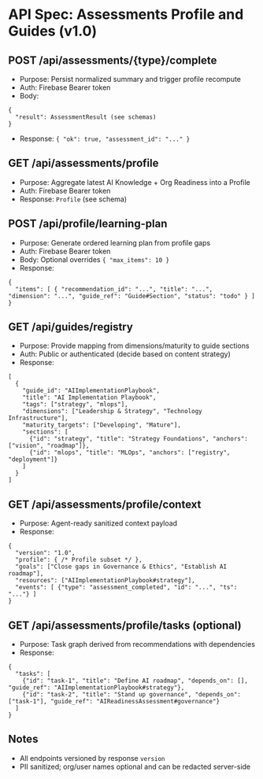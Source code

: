# API Spec: Assessments Profile and Guides (v1.0)

## POST /api/assessments/{type}/complete
- Purpose: Persist normalized summary and trigger profile recompute
- Auth: Firebase Bearer token
- Body:
```
{
  "result": AssessmentResult (see schemas)
}
```
- Response: `{ "ok": true, "assessment_id": "..." }`

## GET /api/assessments/profile
- Purpose: Aggregate latest AI Knowledge + Org Readiness into a Profile
- Auth: Firebase Bearer token
- Response: `Profile` (see schema)

## POST /api/profile/learning-plan
- Purpose: Generate ordered learning plan from profile gaps
- Auth: Firebase Bearer token
- Body: Optional overrides `{ "max_items": 10 }`
- Response:
```
{
  "items": [ { "recommendation_id": "...", "title": "...", "dimension": "...", "guide_ref": "Guide#Section", "status": "todo" } ]
}
```

## GET /api/guides/registry
- Purpose: Provide mapping from dimensions/maturity to guide sections
- Auth: Public or authenticated (decide based on content strategy)
- Response:
```
[
  {
    "guide_id": "AIImplementationPlaybook",
    "title": "AI Implementation Playbook",
    "tags": ["strategy", "mlops"],
    "dimensions": ["Leadership & Strategy", "Technology Infrastructure"],
    "maturity_targets": ["Developing", "Mature"],
    "sections": [
      {"id": "strategy", "title": "Strategy Foundations", "anchors": ["vision", "roadmap"]},
      {"id": "mlops", "title": "MLOps", "anchors": ["registry", "deployment"]}
    ]
  }
]
```

## GET /api/assessments/profile/context
- Purpose: Agent-ready sanitized context payload
- Response:
```
{
  "version": "1.0",
  "profile": { /* Profile subset */ },
  "goals": ["Close gaps in Governance & Ethics", "Establish AI roadmap"],
  "resources": ["AIImplementationPlaybook#strategy"],
  "events": [ {"type": "assessment_completed", "id": "...", "ts": "..."} ]
}
```

## GET /api/assessments/profile/tasks (optional)
- Purpose: Task graph derived from recommendations with dependencies
- Response:
```
{
  "tasks": [
    {"id": "task-1", "title": "Define AI roadmap", "depends_on": [], "guide_ref": "AIImplementationPlaybook#strategy"},
    {"id": "task-2", "title": "Stand up governance", "depends_on": ["task-1"], "guide_ref": "AIReadinessAssessment#governance"}
  ]
}
```

## Notes
- All endpoints versioned by response `version`
- PII sanitized; org/user names optional and can be redacted server-side
